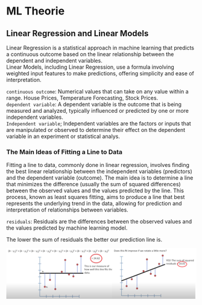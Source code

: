 # ML Theorie

## Linear Regression and Linear Models

Linear Regression is a statistical approach in machine learning that predicts a continuous outcome based on the linear relationship between the dependent and independent variables.  
Linear Models, including Linear Regression, use a formula involving weighted input features to make predictions, offering simplicity and ease of interpretation.

`continuous outcome`: Numerical values that can take on any value within a range. House Prices, Temperature Forecasting, Stock Prices.  
`dependent variable`: A dependent variable is the outcome that is being measured and analyzed, typically influenced or predicted by one or more independent variables.  
`Independent variable`; 
Independent variables are the factors or inputs that are manipulated or observed to determine their effect on the dependent variable in an experiment or statistical analys.
 	
### The Main Ideas of Fitting a Line to Data

Fitting a line to data, commonly done in linear regression, involves finding the best linear relationship between the independent variables (predictors) and the dependent variable (outcome). The main idea is to determine a line that minimizes the difference (usually the sum of squared differences) between the observed values and the values predicted by the line. This process, known as least squares fitting, aims to produce a line that best represents the underlying trend in the data, allowing for prediction and interpretation of relationships between variables.

`residuals`: 
Residuals are the differences between the observed values and the values predicted by machine learning model.

The lower the sum of residuals the better our prediction line is.

![Description of Image](img/04_07_01_The-Main-Ideas-of-Fitting-a-Line-to-Data.png)
